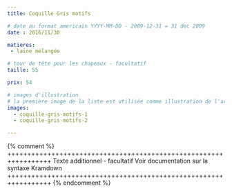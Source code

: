 ```yaml
---
title: Coquille Gris motifs

# date au format americain YYYY-MM-DD - 2009-12-31 = 31 dec 2009
date : 2016/11/30

matieres:
 - laine mélangée

# tour de tête pour les chapeaux - facultatif
taille: 55

prix: 54

# images d'illustration
# la première image de la liste est utilisée comme illustration de l'article dans les pages de listing.
images:
  - coquille-gris-motifs-1
  - coquille-gris-motifs-2

---
```

{% comment %} +++++++++++++++++++++++++++++++++++++++++++++++++++++++++++++++++
              Texte additionnel - facultatif
              Voir documentation sur la syntaxe Kramdown
+++++++++++++++++++++++++++++++++++++++++++++++++++++++++++++++++ {% endcomment %}
